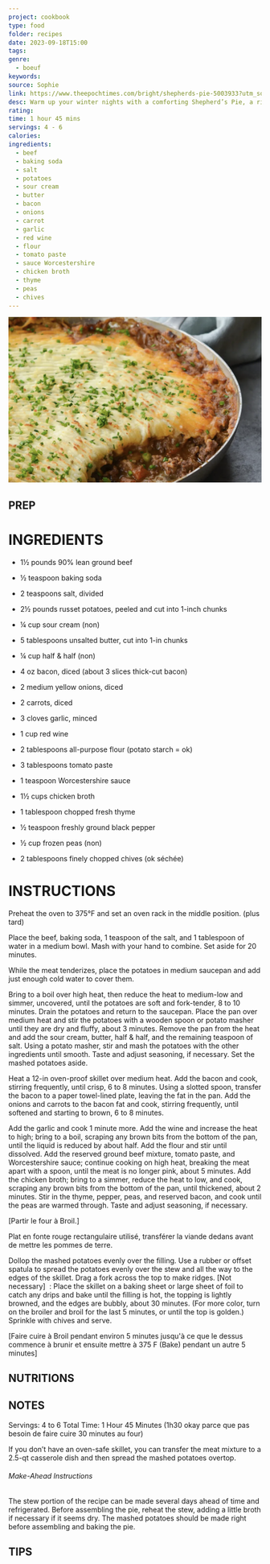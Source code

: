 ```yaml
---
project: cookbook
type: food
folder: recipes
date: 2023-09-18T15:00
tags: 
genre:
  - boeuf
keywords: 
source: Sophie
link: https://www.theepochtimes.com/bright/shepherds-pie-5003933?utm_source=MB_article_free&src_src=MB_article_free&utm_campaign=mb-2023-01-24-ca&src_cmp=mb-2023-01-24-ca&utm_medium=email&est=7/fAt9jdZhzKmrJORBh0TAnnfjGQj9vMCPOV/7AV/JrMEWS4eZSE94jKlGNQvDCk&utm_term=receipe&utm_content=14
desc: Warm up your winter nights with a comforting Shepherd’s Pie, a rich and flavorful stew topped with a layer of creamy mashed potatoes.
rating: 
time: 1 hour 45 mins
servings: 4 - 6
calories: 
ingredients:
  - beef
  - baking soda
  - salt
  - potatoes
  - sour cream
  - butter
  - bacon
  - onions
  - carrot
  - garlic
  - red wine
  - flour
  - tomato paste
  - sauce Worcestershire
  - chicken broth
  - thyme
  - peas
  - chives
---
```


![IMAGE](image_62.png)


## PREP


# INGREDIENTS

- 1½ pounds 90% lean ground beef
    
- ½ teaspoon baking soda
    
- 2 teaspoons salt, divided
    
- 2½ pounds russet potatoes, peeled and cut into 1-inch chunks
    
- ¼ cup sour cream (non)
    
- 5 tablespoons unsalted butter, cut into 1-in chunks
    
- ¼ cup half & half (non)
    
- 4 oz bacon, diced (about 3 slices thick-cut bacon)
    
- 2 medium yellow onions, diced
    
- 2 carrots, diced
    
- 3 cloves garlic, minced
    
- 1 cup red wine
    
- 2 tablespoons all-purpose flour (potato starch = ok)
    
- 3 tablespoons tomato paste
    
- 1 teaspoon Worcestershire sauce
    
- 1½ cups chicken broth
    
- 1 tablespoon chopped fresh thyme
    
- ½ teaspoon freshly ground black pepper
    
- ½ cup frozen peas (non)
    
- 2 tablespoons finely chopped chives (ok séchée)



# INSTRUCTIONS

  
Preheat the oven to 375°F and set an oven rack in the middle position. (plus tard)

  

Place the beef, baking soda, 1 teaspoon of the salt, and 1 tablespoon of water in a medium bowl. Mash with your hand to combine. Set aside for 20 minutes.

  

While the meat tenderizes, place the potatoes in medium saucepan and add just enough cold water to cover them.

  

Bring to a boil over high heat, then reduce the heat to medium-low and simmer, uncovered, until the potatoes are soft and fork-tender, 8 to 10 minutes. Drain the potatoes and return to the saucepan. Place the pan over medium heat and stir the potatoes with a wooden spoon or potato masher until they are dry and fluffy, about 3 minutes. Remove the pan from the heat and add the sour cream, butter, half & half, and the remaining teaspoon of salt. Using a potato masher, stir and mash the potatoes with the other ingredients until smooth. Taste and adjust seasoning, if necessary. Set the mashed potatoes aside.

  

Heat a 12-in oven-proof skillet over medium heat. Add the bacon and cook, stirring frequently, until crisp, 6 to 8 minutes. Using a slotted spoon, transfer the bacon to a paper towel-lined plate, leaving the fat in the pan. Add the onions and carrots to the bacon fat and cook, stirring frequently, until softened and starting to brown, 6 to 8 minutes.

  

Add the garlic and cook 1 minute more. Add the wine and increase the heat to high; bring to a boil, scraping any brown bits from the bottom of the pan, until the liquid is reduced by about half. Add the flour and stir until dissolved. Add the reserved ground beef mixture, tomato paste, and Worcestershire sauce; continue cooking on high heat, breaking the meat apart with a spoon, until the meat is no longer pink, about 5 minutes. Add the chicken broth; bring to a simmer, reduce the heat to low, and cook, scraping any brown bits from the bottom of the pan, until thickened, about 2 minutes. Stir in the thyme, pepper, peas, and reserved bacon, and cook until the peas are warmed through. Taste and adjust seasoning, if necessary.

  

[Partir le four à Broil.]

Plat en fonte rouge rectangulaire utilisé, transférer la viande dedans avant de mettre les pommes de terre.

  

Dollop the mashed potatoes evenly over the filling. Use a rubber or offset spatula to spread the potatoes evenly over the stew and all the way to the edges of the skillet. Drag a fork across the top to make ridges. [Not necessary]  : Place the skillet on a baking sheet or large sheet of foil to catch any drips and bake until the filling is hot, the topping is lightly browned, and the edges are bubbly, about 30 minutes. (For more color, turn on the broiler and broil for the last 5 minutes, or until the top is golden.) Sprinkle with chives and serve.

[Faire cuire à Broil pendant environ 5 minutes jusqu'à ce que le dessus commence à brunir et ensuite mettre à 375 F (Bake) pendant un autre 5 minutes]

## NUTRITIONS



## NOTES

Servings: 4 to 6 Total Time: 1 Hour 45 Minutes (1h30 okay parce que pas besoin de faire cuire 30 minutes au four)



If you don’t have an oven-safe skillet, you can transfer the meat mixture to a 2.5-qt casserole dish and then spread the mashed potatoes overtop.

###### Make-Ahead Instructions

The stew portion of the recipe can be made several days ahead of time and refrigerated. Before assembling the pie, reheat the stew, adding a little broth if necessary if it seems dry. The mashed potatoes should be made right before assembling and baking the pie.


## TIPS



